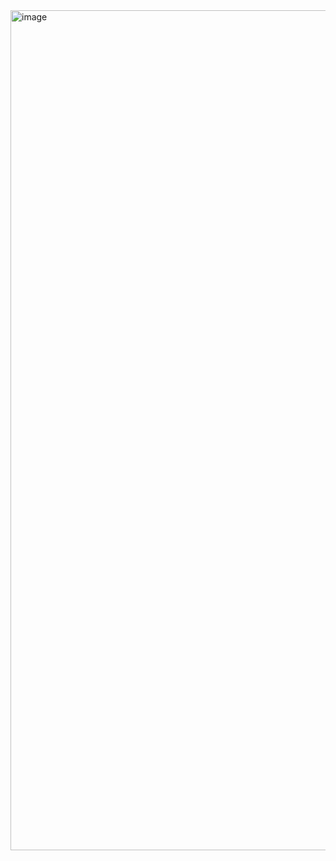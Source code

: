 
<img width="1344" alt="image" src="https://user-images.githubusercontent.com/97781863/226501584-5e357f4a-878d-42c7-b97c-907a56a587ee.png">

